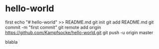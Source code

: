 # hello-world
first
echo "# hello-world" >> README.md
git init
git add README.md
git commit -m "first commit"
git remote add origin https://github.com/Kampfsocke/hello-world.git
git push -u origin master

blabla
